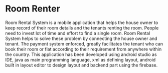 # Room Renter

Room Rental System is a mobile application that helps the house owner to keep record of their room details and the tenants renting the room. People need to invest lot of time and effort to find a single room. Room Rental System helps to solve these problem by connecting the house owner and tenant. The payment system enforced, greatly facilitates the tenant who can book their room or flat according to their requirement from anywhere within the country. This application has been developed using android studio as IDE, java as main programming language, xml as defining layout, android built in layout editor to design layout and backend part using the firebase.
